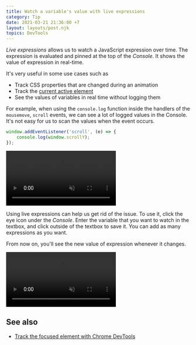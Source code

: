 ```yaml
---
title: Watch a variable's value with live expressions
category: Tip
date: 2021-03-21 21:36:00 +7
layout: layouts/post.njk
topics: DevTools
---
```


_Live expressions_ allows us to watch a JavaScript expression over time. The expression is evaluated and pinned at the top of the _Console_. It shows the value of expression in real-time.

It's very useful in some use cases such as

-   Track CSS properties that are changed during an animation
-   Track the [current active element](/track-the-focused-element-with-chrome-devtools)
-   See the values of variables in real time without logging them

For example, when using the `console.log` function inside the handlers of the `mousemove`, `scroll` events, we can see a lot of logged values in the Console. It's not easy for us to scan the values when the event occurs.

```js
window.addEventListener('scroll', (e) => {
    console.log(window.scrollY);
});
```

<video loop muted controls>
  <source src="/assets/img/busy-console.mp4" type="video/mp4">
</video>

Using live expressions can help us get rid of the issue. To use it, click the eye icon under the _Console_. Enter the variable that you want to watch in the textbox, and click outside of the textbox to save it. You can add as many expressions as you want.

From now on, you'll see the new value of expression whenever it changes.

<video loop muted controls>
  <source src="/assets/img/live-expressions.mp4" type="video/mp4">
</video>

## See also

-   [Track the focused element with Chrome DevTools](/track-the-focused-element-with-chrome-devtools)
